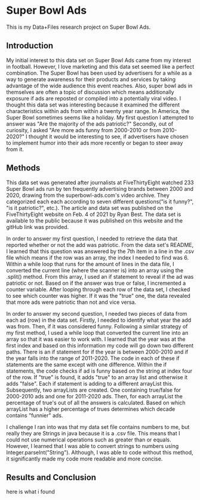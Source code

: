 # Super Bowl Ads

This is my Data+Files research project on Super Bowl Ads.

## Introduction
My initial interest to this data set on Super Bowl Ads came from my interest in football. However, I love marketing and this data set seemed like a perfect combination. The Super Bowl has been used by advertisers for a while as a way to generate awareness for their products and services by taking advantage of the wide audience this event reaches. Also, super bowl ads in themselves are often a topic of discussion which means additionally exposure if ads are reposted or compiled into a potentially viral video. I thought this data set was interesting because it examined the different characteristics within ads from within a twenty year range. In America, the Super Bowl sometimes seems like a holiday. My first question I attempted to answer was "Are the majority of the ads patriotic?" Secondly, out of curiosity, I asked "Are more ads funny from 2000-2010 or from 2010-2020?" I thought it would be interesting to see, if advertisers have chosen to implement humor into their ads more recently or began to steer away from it.

## Methods
This data set was generated after journalists at FiveThirtyEight watched 233 Super Bowl ads run by ten frequently advertising brands between 2000 and 2020, drawing from the superbowl-ads.com's video archive. They categorized each each according to seven different questions("is it funny?", "is it patriotic?", etc.). The article and data set was published on the FiveThirtyEight website on Feb. 4 of 2021 by Ryan Best. The data set is available to the public because it was published on this website and the gitHub link was provided.  

In order to answer my first question, I needed to retrieve the data that reported whether or not the add was patriotic. From the data set's README, I learned that this question was answered by the 7th item in a line in the .csv file which means if the row was an array, the index I needed to find was 6. Within a while loop that runs for the amount of lines in the data file, I converted the current line (where the scanner is) into an array using the .split() method. From this array, I used an if statement to reveal if the ad was patriotic or not. Based on if the answer was true or false, I incremented a counter variable. After looping through each row of the data set, I checked to see which counter was higher. If it was the "true" one, the data revealed that more ads were patriotic than not and vice versa.

In order to answer my second question, I needed two pieces of data from each ad (row) in the data set. Firstly, I needed to identify what year the add was from. Then, if it was considered funny. Following a similar strategy of my first method, I used a while loop that converted the current line into an array so that it was easier to work with. I learned that the year was at the first index and based on this information my code will go down two different paths. There is an if statement for if the year is between 2000-2010 and if the year falls into the range of 2011-2020. The code in each of these if statements are the same except with one difference. Within the if statements, the code checks if ad is funny based on the string at index four of the row. If "true" is found, it adds "true" to an array list and otherwise it adds "false". Each if statement is adding to a different arrayList this. Subsequently, two arrayLists are created. One containing true/false for 2000-2010 ads and one for 2011-2020 ads. Then, for each arrayList the percentage of true's out of all the answers is calculated. Based on which arrayList has a higher percentage of trues determines which decade contains "funnier" ads.

I challenge I ran into was that my data set file contains numbers to me, but really they are Strings in java because it is a .csv file. This means that I could not use numerical operations such as greater than or equals. However, I learned that I was able to convert strings to numbers using Integer.parseInt("String"). Although, I was able to code without this method, it significantly made my code more readable and more concise. 

## Results and Conclusion

here is what i found
